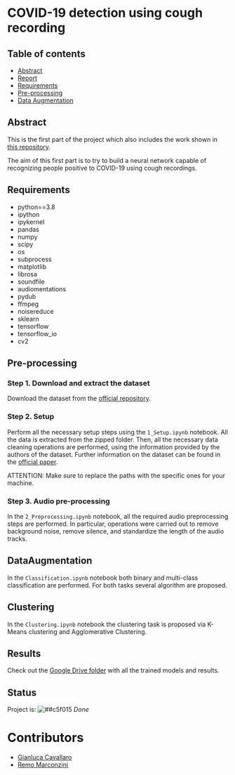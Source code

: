 # COVID-19 detection using cough recording

## Table of contents
* [Abstract](#abstract)
* [Report](https://www.slideshare.net/GianlucaCavallaro3/medical-data-management-covid19-detection-using-cough-recordings-chest-xrays-classification-and-generation)
* [Requirements](#requirements)
* [Pre-processing](#pre-processing)
* [Data Augmentation](#dataaugmenation)


## Abstract

This is the first part of the project which also includes the work shown in [this repository](https://github.com/Gianluca124/CXR-ACGAN-chest-xray-generator-covid19-pneumonia).

The aim of this first part is to try to build a neural network capable of recognizing people positive to COVID-19 using cough recordings.

## Requirements

- python==3.8
- ipython
- ipykernel
- pandas
- numpy
- scipy
- os
- subprocess
- matplotlib
- librosa
- soundfile
- audiomentations
- pydub
- ffmpeg
- noisereduce
- sklearn
- tensorflow
- tensorflow_io
- cv2


## Pre-processing

### Step 1. Download and extract the dataset

Download the dataset from the [official repository](https://c4science.ch/diffusion/10770/).

### Step 2. Setup

Perform all the necessary setup steps using the `1_Setup.ipynb` notebook. All the data is extracted from the zipped folder. Then, all the necessary data cleaning operations are performed, using the information provided by the authors of the dataset. Further information on the dataset can be found in the [official paper](https://www.nature.com/articles/s41597-021-00937-4).

ATTENTION: Make sure to replace the paths with the specific ones for your machine.

### Step 3. Audio pre-processing

In the `2_Preprocessing.ipynb` notebook, all the required audio preprocessing steps are performed. In particular, operations were carried out to remove background noise, remove silence, and standardize the length of the audio tracks.

## DataAugmentation

In the `Classification.ipynb` notebook both binary and multi-class classification are performed. For both tasks several algorithm are proposed.


## Clustering

In the `Clustering.ipynb` notebook the clustering task is proposed via K-Means clustering and Agglomerative Clustering.


## Results

Check out the [Google Drive folder](https://drive.google.com/drive/u/1/folders/1veNClNl7CxCTFHVNY2Fp29hcMoEj-the) with all the trained models and results.

## Status

 Project is: ![##c5f015](https://via.placeholder.com/15/c5f015/000000?text=+)  _Done_


# Contributors

* [Gianluca Cavallaro](https://github.com/Gianluca124)  
* [Remo Marconzini](https://github.com/rmarconzini)
